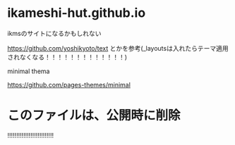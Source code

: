 # ikameshi-hut.github.io
ikmsのサイトになるかもしれない

https://github.com/yoshikyoto/text
とかを参考(_layoutsは入れたらテーマ適用されなくなる！！！！！！！！！！！！！)


minimal thema

https://github.com/pages-themes/minimal

# このファイルは、公開時に削除
!!!!!!!!!!!!!!!!!!!!!!!!!!
